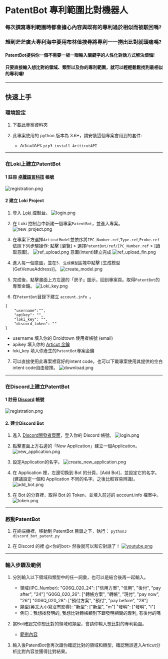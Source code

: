 # PatentBot 專利範圍比對機器人
### 每次撰寫專利範圍時都會擔心內容與既有的專利過於相似而被駁回嗎?
### 想到茫茫廣大專利海中要用布林值搜尋將專利一一撈出比對就頭痛嗎?
#### PatentBot提供你一個不需要一板一眼輸入關鍵字的人性化對話方式解決煩惱!
#### 只要直接輸入想比對的領域、類型以及你的專利範圍，就可以輕輕鬆鬆找到最相似的專利囉!

---

## 快速上手

### 環境設定
1. 下載此專案資料夾

2. 此專案使用的 python 版本為 3.6+，請安裝這個專案會用到的套件:
	- ArticutAPI: 
	`pip3 install AriticutAPI`


---

### 在Loki上建立PatentBot
#### 1 註冊 [卓騰語言科技](https://api.droidtown.co/login/) 帳號
![registration.png](https://i.imgur.com/gVJon4J.png)

#### 2 建立 Loki Project
1. 登入 [Loki 控制台](https://api.droidtown.co/loki/)。
![login.png](https://i.imgur.com/Cn2pfYE.png)

2. 在 Loki 控制台中新建一個專案`PatentBot`，並進入專案。
![new_project.png](https://i.imgur.com/GPrIeDi.png)

3. 在專案下方選擇`ArticutModel`並依序將`IPC_Number.ref`,`Type.ref`,`Probe.ref`依照下列步驟操作:
點擊 [瀏覽] > 選擇`PatentBot/ref/IPC_Number.ref` > [讀取意圖]。
![ref_upload.png](https://i.imgur.com/tyanLl1.png)
意圖(intent)建立完成
![ref_upload_fin.png](https://i.imgur.com/Ogp6AoI.png)

4. 進入每一個意圖，並在`5. 生成模型`區塊中點擊 [生成模型 (GetVenueAddress)]。
![create_model.png](https://i.imgur.com/NYV9YWI.png)

5. 完成後，點擊畫面上方左邊的「房子」圖示，回到專案頁。取得`PatentBot`的專案金鑰。
![Loki_key.png](https://i.imgur.com/NfE35BK.png)

6. 在`PatentBot`目錄下建立 `account.info `。
```
{
    "username":"",
    "apikey": "",
    "loki_key": "",
    "discord_token": ""
}
```
 - username 填入你的 Droidtown 使用者帳號 (email)
 - apikey 填入你的 [Articut 金鑰](https://api.droidtown.co/member/)
 - loki_key 填入你產生的`PatentBot`專案金鑰

7. 可以直接使用此專案裡寫好的intent code，也可以下載專案使用其提供的空白intent code自由發揮。
![download.png](https://i.imgur.com/FaZp9uk.png)

---

### 在Discord上建立PatentBot
#### 1 註冊 [Discord](https://discord.com/register) 帳號
![registration.png](https://i.imgur.com/6JWcS6X.png)

#### 2. 建立Discord Bot
1. 進入 [Discord開發者頁面](https://discord.com/developers/applications)，登入你的 Discord 帳號。
![login.png](https://i.imgur.com/WyRO58k.png)

2. 點擊畫面上方右邊的「New Application」建立一個Application。
![new_application.png](https://i.imgur.com/d5axtgu.png)

3. 設定Application的名字。
![create_new_application.png](https://i.imgur.com/vuDfG9c.png)

4. 在 Application 裡，左邊切換到 Bot 的分頁，[Add Bot]，並設定它的名字。
(建議設定一個和 Application 不同的名字。之後比較容易辨識)。
![add_bot.png](https://i.imgur.com/CXX2l6n.png)

5. 在 Bot 的分頁裡，取得 Bot 的 Token，並填入前述的 account.info 檔案中。
![token.png](https://i.imgur.com/PeO9eOa.png)

---

### 啟動PatentBot
1. 在終端機裡，移動到 PatentBot 目錄之下，執行：
`python3 discord_bot_patent.py`

2. 在 Discord 的裡 @<你的bot> 然後就可以和它對話了！
[![youtube.png](https://i.imgur.com/uc6xfrL.png)](https://www.youtube.com/watch?v=DVxMMq-5-Jo)

---

### 輸入步驟及範例
1. 分別輸入以下領域和類型中的任一詞彙，也可以是結合後再一起輸入。
	- 領域(IPC_Number):
	"G06Q_020_24": ["信用方案", "信用", "後付", "pay after", "24"]
	"G06Q_020_26": ["轉帳方案", "轉帳", "現付", "pay now", "26"]
	"G06Q_020_28": ["預付方案", "預付", "pay before", "28"]
	- 類型(英文大小寫沒有影響):
	"新型": ["新型", "m"]
	"發明": ["發明", "i"]
	- 例句：我想找發明的, 我想比對轉帳類別下跟發明相關的專利, 有後付的嗎

2. 當Bot確認完你想比對的領域和類型，會請你輸入想比對的專利範圍。
	- [範例內容](https://github.com/yenjannn/PatentBot/blob/main/sample.txt)

3. 輸入後PatentBot會再次跟你確認比對的領域和類型，確認無誤進入Articut分析比對內容並獲得比對結果。